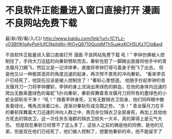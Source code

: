 # 不良软件正能量进入窗口直接打开 漫画 不良网站免费下载

最/新/观/看/入/口/ http://www.baidu.com/link?url=1CYLz-y03Bt1KIgAyPqHUfCNpIIdlbj-fKGyQ6710QuIdMTh5uaksKCH5LKz7CIq&wd

不良软件正能量进入窗口直接打开 漫画 不良网站免费下载
吼！”
    李钟仿佛被人控制住了，手持大刀迅猛的向秦斩劈砍而去，秦斩也怒了一脚踢出直接将他手中的青龙偃月刀踢飞，然后又是一记淬体拳，直接将李钟打得弓着身子倒飞了出去。
    但是他又以一种极其诡异的角度迅速的起身，再次悍不畏死的冲向秦斩。
    “看来李百户已经死了，他现在应该是被人控制住了！”秦斩心里想道。
    他随手抄起李钟的青龙偃月刀一刀将李钟腰斩，李钟的身上流淌出黑绿色的鲜血，在他的身体内迅速的爬出无数条墨绿色的毒蛇飞扑向秦斩，秦斩挥舞着青龙偃月刀将所有的墨绿色的小蛇全部斩杀干净！
    “吼！”
    随着李钟身死，又有无数锦衣卫现身，他们同样眼中散发着绿光，嘴角流淌着口水，逐渐对秦斩形成合围之势。
    “杀！”
    青龙偃月刀在手的秦斩挥舞着大刀迅速的冲向人群之中，两百余位锦衣卫全部身死，再加上其他地方死去的锦衣卫，这一次任务东海郡的锦衣卫损失一大半，真的算得上是元气大伤。
    但是现在秦斩已经管不了这么多了，这些人之前的确是他的同僚，是他的兄弟，但是现在他们已经死了，他们被人控制了，想要他秦斩的命，他不能留手了
